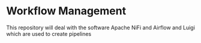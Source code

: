 # Workflow Management
This repository will deal with the software Apache NiFi and Airflow and Luigi which are used to create pipelines
